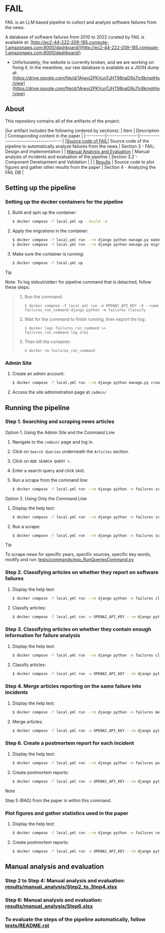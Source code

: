# FAIL

FAIL is an LLM based pipeline to collect and analyze software failures from the news.

A database of software failures from 2010 to 2022 curated by FAIL is available at: [http://ec2-44-222-209-185.compute-1.amazonaws.com:8000/dashboard/](http://ec2-44-222-209-185.compute-1.amazonaws.com:8000/dashboard/)
- Unfortunately, the website is currently broken, and we are working on fixing it. In the meantime, our raw database is available as a JSON dump at: [https://drive.google.com/file/d/1Ajwxj2PKVunTJHT98naD9s7lc6kmptHu/view](https://drive.google.com/file/d/1Ajwxj2PKVunTJHT98naD9s7lc6kmptHu/view)

## About
This repository contains all of the artifacts of the project.

Our artifact includes the following (ordered by sections):
|   Item   |   Description  |   Corresponding content in the paper  |
|----------|----------------|---------------------------------------|
|[Source code of FAIL](#running-the-pipeline)| Source code of the pipeline to automatically analyze failures from the news | Section 3 - FAIL: Design and implementation |
| [Manual Analysis and Evaluation](#manual-analysis-and-evaluation) | Manual analysis of incidents and evaluation of the pipeline | Section 3.2 - Component Development and Validation | |
| [Results](#plot-figures-and-gather-statistics-used-in-the-paper) | Source code to plot figures and gather other results from the paper |  Section 4 - Analyzing the FAIL DB |


## Setting up the pipeline

### Setting up the docker containers for the pipeline

1. Build and spin up the container:

    ```bash
    $ docker compose -f local.yml up --build -d
    ```

2. Apply the migrations in the container:

    ```bash
    $ docker compose -f local.yml run --rm django python manage.py makemigrations
    $ docker compose -f local.yml run --rm django python manage.py migrate
    ```

3. Make sure the container is running:

    ```bash
    $ docker compose -f local.yml up
    ```

> [!TIP]
Note: To log stdout/stderr for pipeline command that is detached, follow these steps:
>1. Run the command:
>
>        $ docker compose -f local.yml run -e OPENAI_API_KEY -d --name failures_run_command django python -m failures classify  
>2. Wait for the command to finish running, then export the log:
>
>        $ docker logs failures_run_command >> failures_run_command.log 2>&1
>3. Then kill the container:
>
>        $ docker rm failures_run_command


### Admin Site

1. Create an admin account:

    ```bash
    $ docker compose -f local.yml run --rm django python manage.py createsuperuser
    ```

2. Access the site administration page at `/admin/`

## Running the pipeline

### Step 1. Searching and scraping news articles 
Option 1. Using the Admin Site and the Command Line

   1. Navigate to the `/admin/` page and log in.

   2. Click on `Search Queries` underneath the `Articles` section.

   3. Click on `ADD SEARCH QUERY +`.

   4. Enter a search query and click `SAVE`.

   5. Run a scrape from the command line:

       ```bash
       $ docker compose -f local.yml run --rm django python -m failures scrape
       ```

Option 2. Using Only the Command Line

   1. Display the help text:

       ```bash
       $ docker compose -f local.yml run --rm django python -m failures scrape --help
       ```

   2. Run a scrape:

       ```bash
       $ docker compose -f local.yml run --rm django python -m failures scrape --keyword "keyword"
       ```

> [!TIP] 
>To scrape news for specific years, specific sources, specific key words, modify and run: [tests/commands/exp_RunQueriesCommand.py](tests/commands/exp_RunQueriesCommand.py)

### Step 2. Classifying articles on whether they report on software failures

1. Display the help text:

    ```bash
    $ docker compose -f local.yml run --rm django python -m failures classifyfailure --help
    ```

2. Classify articles:

    ```bash
    $ docker compose -f local.yml run -e OPENAI_API_KEY --rm django python -m failures classifyfailure
    ```

### Step 3. Classifying articles on whether they contain enough information for failure analysis

1. Display the help text:

    ```bash
    $ docker compose -f local.yml run --rm django python -m failures classifyanalyzable --help
    ```

2. Classify articles:

    ```bash
    $ docker compose -f local.yml run -e OPENAI_API_KEY --rm django python -m failures classifyanalyzable
    ```

### Step 4. Merge articles reporting on the same failure into incidents

1. Display the help text:

    ```bash
    $ docker compose -f local.yml run --rm django python -m failures merge --help
    ```

2. Merge articles:

    ```bash
    $ docker compose -f local.yml run -e OPENAI_API_KEY --rm django python -m failures merge
    ```

### Step 6. Create a postmortem report for each incident

1. Display the help text:

    ```bash
    $ docker compose -f local.yml run --rm django python -m failures postmortemincidentautovdb --help
    ```

2. Create postmortem reports:

    ```bash
    $ docker compose -f local.yml run -e OPENAI_API_KEY --rm django python -m failures postmortemincidentautovdb
    ```

> [!NOTE]
> Step 5 (RAG) from the paper is within this command.


### Plot figures and gather statistics used in the paper 

1. Display the help text:

    ```bash
    $ docker compose -f local.yml run --rm django python -m failures results --help
    ```

2. Create postmortem reports:

    ```bash
    $ docker compose -f local.yml run -e OPENAI_API_KEY --rm django python -m failures results
    ```

## Manual analysis and evaluation

### Step 2 to Step 4: Manual analysis and evaluation: [results/manual_analysis/Step2_to_Step4.xlsx](results/manual_analysis/Step2_to_Step4.xlsx)

### Step 6: Manual analysis and evaluation: [results/manual_analysis/Step6.xlsx](results/manual_analysis/Step6.xlsx)

### To evaluate the steps of the pipeline automatically, follow [tests/README.rst](tests/README.rst)
